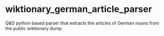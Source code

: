 # wiktionary_german_article_parser
Q&amp;D python based parser that extracts the articles of German nouns from the public wiktionary dump
